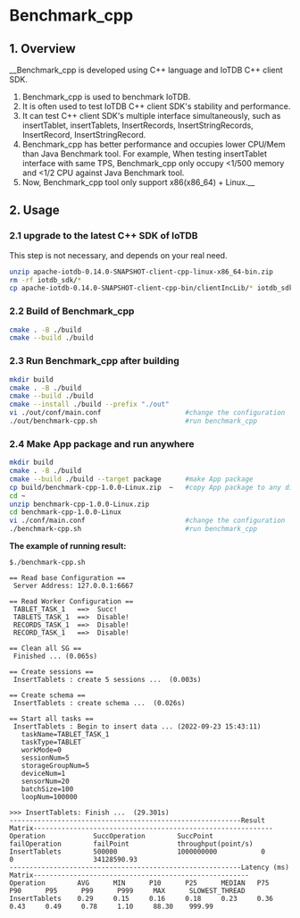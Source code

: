 # Benchmark_cpp

## 1. Overview

__Benchmark_cpp is developed using C++ language and IoTDB C++ client SDK.

1. Benchmark_cpp is used to benchmark IoTDB.
2. It is often used to test IoTDB C++ client SDK's stability and performance.
3. It can test C++ client SDK's multiple interface simultaneously, such as insertTablet, insertTablets, InsertRecords, InsertStringRecords, InsertRecord, InsertStringRecord.
4. Benchmark_cpp has better performance and occupies lower CPU/Mem than Java Benchmark tool. For example, When testing insertTablet interface with same TPS, Benchmark_cpp only occupy <1/500 memory and <1/2 CPU against Java Benchmark tool.
5. Now, Benchmark_cpp tool only support x86(x86_64) + Linux.__



## 2. Usage

### 2.1 upgrade to the latest C++ SDK of IoTDB
This step is not necessary, and depends on your real need.
```bash
unzip apache-iotdb-0.14.0-SNAPSHOT-client-cpp-linux-x86_64-bin.zip         # get the latest IoTDB C++ SDK 
rm -rf iotdb_sdk/*                                                         # delete original old SDK
cp apache-iotdb-0.14.0-SNAPSHOT-client-cpp-bin/clientIncLib/* iotdb_sdk/   # copy IoTDB C++ SDK files
```

### 2.2 Build of Benchmark_cpp

```bash
cmake . -B ./build
cmake --build ./build
```



### 2.3 Run Benchmark_cpp after building

```bash
mkdir build
cmake . -B ./build
cmake --build ./build
cmake --install ./build --prefix "./out"
vi ./out/conf/main.conf                     #change the configuration 
./out/benchmark-cpp.sh                      #run benchmark_cpp
```



### 2.4 Make App package and run anywhere

```bash
mkdir build
cmake . -B ./build
cmake --build ./build --target package      #make App package
cp build/benchmark-cpp-1.0.0-Linux.zip  ~   #copy App package to any directory 
cd ~
unzip benchmark-cpp-1.0.0-Linux.zip
cd benchmark-cpp-1.0.0-Linux
vi ./conf/main.conf                         #change the configuration
./benchmark-cpp.sh                          #run benchmark_cpp
```



**The example of running result:**

```
$./benchmark-cpp.sh 

== Read base Configuration ==
 Server Address: 127.0.0.1:6667

== Read Worker Configuration ==
 TABLET_TASK_1   ==>  Succ!
 TABLETS_TASK_1  ==>  Disable!
 RECORDS_TASK_1  ==>  Disable!
 RECORD_TASK_1   ==>  Disable!

== Clean all SG ==
 Finished ... (0.065s) 

== Create sessions ==
 InsertTablets : create 5 sessions ...  (0.003s) 

== Create schema ==
 InsertTablets : create schema ...  (0.026s) 

== Start all tasks ==
 InsertTablets : Begin to insert data ... (2022-09-23 15:43:11)
   taskName=TABLET_TASK_1
   taskType=TABLET
   workMode=0
   sessionNum=5
   storageGroupNum=5
   deviceNum=1
   sensorNum=20
   batchSize=100
   loopNum=100000

>>> InsertTablets: Finish ...  (29.301s) 
----------------------------------------------------------Result Matrix------------------------------------------------------------
Operation            SuccOperation        SuccPoint            failOperation        failPoint            throughput(point/s) 
InsertTablets        500000               1000000000           0                    0                    34128590.93         
----------------------------------------------------------Latency (ms) Matrix------------------------------------------------------
Operation        AVG      MIN      P10      P25      MEDIAN   P75      P90      P95      P99      P999     MAX      SLOWEST_THREAD    
InsertTablets    0.29     0.15     0.16     0.18     0.23     0.36     0.43     0.49     0.78     1.10     88.30    999.99    
```


